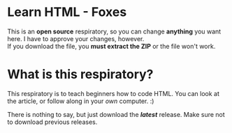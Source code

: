 # Learn HTML - Foxes
This is an **open source** respiratory, so you can change **anything** you want here. I have to approve your changes, however. <br>
If you download the file, you **must extract the ZIP** or the file won't work.
# What is this respiratory?
This respiratory is to teach beginners how to code HTML. You can look at the article, or follow along in your *own* computer. :)

There is nothing to say, but just download the ***latest*** release. Make sure not to download previous releases.
